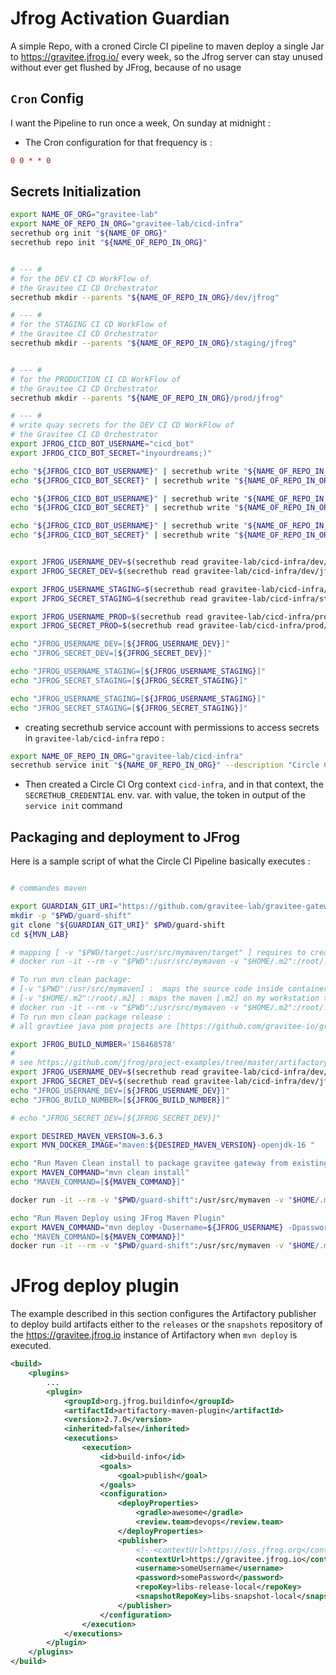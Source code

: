 # Jfrog Activation Guardian


A simple Repo, with a croned Circle CI pipeline to maven deploy a single Jar to https://gravitee.jfrog.io/ every week, so the Jfrog server can stay unused without ever get flushed by JFrog, because of no usage


## `Cron` Config

I want the Pipeline to run once a week, On sunday at midnight :

* The Cron configuration for that frequency is :

```ini
0 0 * * 0
```

## Secrets Initialization

```bash
export NAME_OF_ORG="gravitee-lab"
export NAME_OF_REPO_IN_ORG="gravitee-lab/cicd-infra"
secrethub org init "${NAME_OF_ORG}"
secrethub repo init "${NAME_OF_REPO_IN_ORG}"


# --- #
# for the DEV CI CD WorkFlow of
# the Gravitee CI CD Orchestrator
secrethub mkdir --parents "${NAME_OF_REPO_IN_ORG}/dev/jfrog"

# --- #
# for the STAGING CI CD WorkFlow of
# the Gravitee CI CD Orchestrator
secrethub mkdir --parents "${NAME_OF_REPO_IN_ORG}/staging/jfrog"


# --- #
# for the PRODUCTION CI CD WorkFlow of
# the Gravitee CI CD Orchestrator
secrethub mkdir --parents "${NAME_OF_REPO_IN_ORG}/prod/jfrog"

# --- #
# write quay secrets for the DEV CI CD WorkFlow of
# the Gravitee CI CD Orchestrator
export JFROG_CICD_BOT_USERNAME="cicd_bot"
export JFROG_CICD_BOT_SECRET="inyourdreams;)"

echo "${JFROG_CICD_BOT_USERNAME}" | secrethub write "${NAME_OF_REPO_IN_ORG}/dev/jfrog/username"
echo "${JFROG_CICD_BOT_SECRET}" | secrethub write "${NAME_OF_REPO_IN_ORG}/dev/jfrog/password"

echo "${JFROG_CICD_BOT_USERNAME}" | secrethub write "${NAME_OF_REPO_IN_ORG}/staging/jfrog/username"
echo "${JFROG_CICD_BOT_SECRET}" | secrethub write "${NAME_OF_REPO_IN_ORG}/staging/jfrog/password"

echo "${JFROG_CICD_BOT_USERNAME}" | secrethub write "${NAME_OF_REPO_IN_ORG}/prod/jfrog/username"
echo "${JFROG_CICD_BOT_SECRET}" | secrethub write "${NAME_OF_REPO_IN_ORG}/prod/jfrog/password"


export JFROG_USERNAME_DEV=$(secrethub read gravitee-lab/cicd-infra/dev/jfrog/username)
export JFROG_SECRET_DEV=$(secrethub read gravitee-lab/cicd-infra/dev/jfrog/password)

export JFROG_USERNAME_STAGING=$(secrethub read gravitee-lab/cicd-infra/staging/jfrog/username)
export JFROG_SECRET_STAGING=$(secrethub read gravitee-lab/cicd-infra/staging/jfrog/password)

export JFROG_USERNAME_PROD=$(secrethub read gravitee-lab/cicd-infra/prod/jfrog/username)
export JFROG_SECRET_PROD=$(secrethub read gravitee-lab/cicd-infra/prod/jfrog/password)

echo "JFROG_USERNAME_DEV=[${JFROG_USERNAME_DEV}]"
echo "JFROG_SECRET_DEV=[${JFROG_SECRET_DEV}]"

echo "JFROG_USERNAME_STAGING=[${JFROG_USERNAME_STAGING}]"
echo "JFROG_SECRET_STAGING=[${JFROG_SECRET_STAGING}]"

echo "JFROG_USERNAME_STAGING=[${JFROG_USERNAME_STAGING}]"
echo "JFROG_SECRET_STAGING=[${JFROG_SECRET_STAGING}]"


```
* creating secrethub service account with permissions to access secrets in `gravitee-lab/cicd-infra` repo :

```bash
export NAME_OF_REPO_IN_ORG="gravitee-lab/cicd-infra"
secrethub service init "${NAME_OF_REPO_IN_ORG}" --description "Circle CI Service for Gravitee CI CD Orchestrator" --permission read | tee ./.the-created.service.token
```
* Then created a Circle CI Org context `cicd-infra`, and in that context, the `SECRETHUB_CREDENTIAL` env. var. with value, the token in output of the `service init` command

## Packaging and deployment to JFrog


Here is a sample script of what the Circle CI Pipeline basically executes :

```bash

# commandes maven

export GUARDIAN_GIT_URI="https://github.com/gravitee-lab/gravitee-gateway"
mkdir -p "$PWD/guard-shift"
git clone "${GUARDIAN_GIT_URI}" $PWD/guard-shift
cd ${MVN_LAB}

# mapping [ -v "$PWD/target:/usr/src/mymaven/target" ] requires to create a docker image to manage UID GID of linux user inside and outside container
# docker run -it --rm -v "$PWD":/usr/src/mymaven -v "$HOME/.m2":/root/.m2 -v "$PWD/target:/usr/src/mymaven/target" -w /usr/src/mymaven maven mvn clean package

# To run mvn clean package:
# [-v "$PWD":/usr/src/mymaven] :  maps the source code inside container
# [-v "$HOME/.m2":/root/.m2] : maps the maven [.m2] on my workstation to the one inside the container. I will ust this one to use settings.xml
# docker run -it --rm -v "$PWD":/usr/src/mymaven -v "$HOME/.m2":/root/.m2 -w /usr/src/mymaven maven mvn clean package
# To run mvn clean package release :
# all gravtiee java pom projects are [https://github.com/gravitee-io/gravitee-parent/]

export JFROG_BUILD_NUMBER='158468578'
#
# see https://github.com/jfrog/project-examples/tree/master/artifactory-maven-plugin-example
export JFROG_USERNAME_DEV=$(secrethub read gravitee-lab/cicd-infra/dev/jfrog/username)
export JFROG_SECRET_DEV=$(secrethub read gravitee-lab/cicd-infra/dev/jfrog/password)
echo "JFROG_USERNAME_DEV=[${JFROG_USERNAME_DEV}]"
echo "JFROG_BUILD_NUMBER=[${JFROG_BUILD_NUMBER}]"

# echo "JFROG_SECRET_DEV=[${JFROG_SECRET_DEV}]"

export DESIRED_MAVEN_VERSION=3.6.3
export MVN_DOCKER_IMAGE="maven:${DESIRED_MAVEN_VERSION}-openjdk-16 "

echo "Run Maven Clean install to package gravitee gateway from existing maven central repo (Nexus Sonatype, Maven Central)"
export MAVEN_COMMAND="mvn clean install"
echo "MAVEN_COMMAND=[${MAVEN_COMMAND}]"

docker run -it --rm -v "$PWD/guard-shift":/usr/src/mymaven -v "$HOME/.m2":/root/.m2 -w /usr/src/mymaven ${MVN_DOCKER_IMAGE} ${MAVEN_COMMAND}

echo "Run Maven Deploy using JFrog Maven Plugin"
export MAVEN_COMMAND="mvn deploy -Dusername=${JFROG_USERNAME} -Dpassword=${JFROG_SECRET} -Dbuildnumber=${JFROG_BUILD_NUMBER}"
echo "MAVEN_COMMAND=[${MAVEN_COMMAND}]"
docker run -it --rm -v "$PWD/guard-shift":/usr/src/mymaven -v "$HOME/.m2":/root/.m2 -w /usr/src/mymaven ${MVN_DOCKER_IMAGE} ${MAVEN_COMMAND}

```


# JFrog deploy plugin


The example described in this section configures the Artifactory publisher to deploy build artifacts either to the `releases` or the `snapshots` repository of the  https://gravitee.jfrog.io <!-- public OSS --> instance of Artifactory when `mvn deploy` is executed.

```Xml
<build>
    <plugins>
        ...
        <plugin>
            <groupId>org.jfrog.buildinfo</groupId>
            <artifactId>artifactory-maven-plugin</artifactId>
            <version>2.7.0</version>
            <inherited>false</inherited>
            <executions>
                <execution>
                    <id>build-info</id>
                    <goals>
                        <goal>publish</goal>
                    </goals>
                    <configuration>
                        <deployProperties>
                            <gradle>awesome</gradle>
                            <review.team>devops</review.team>
                        </deployProperties>
                        <publisher>
                            <!--<contextUrl>https://oss.jfrog.org</contextUrl>-->
                            <contextUrl>https://gravitee.jfrog.io</contextUrl>
                            <username>someUsername</username>
                            <password>somePassword</password>
                            <repoKey>libs-release-local</repoKey>
                            <snapshotRepoKey>libs-snapshot-local</snapshotRepoKey>
                        </publisher>
                    </configuration>
                </execution>
            </executions>
        </plugin>
    </plugins>
</build>
```
